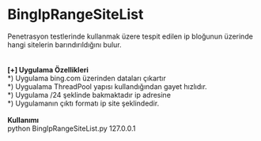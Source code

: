 # BingIpRangeSiteList
Penetrasyon testlerinde kullanmak üzere tespit edilen ip bloğunun üzerinde hangi sitelerin barındırıldığını bulur. <br />
<br />
<br />
<b>[+] Uygulama Özellikleri</b><br />
*) Uygulama bing.com üzerinden dataları çıkartır<br />
*) Uygualama ThreadPool yapısı kullandığından gayet hızlıdır.<br />
*) Uygulama /24 şeklinde bakmaktadır ip adresine<br />
*) Uygulamanın çıktı formatı ip site şeklindedir.<br />
<br />
<b>Kullanımı</b><br />
python BingIpRangeSiteList.py 127.0.0.1<br />
